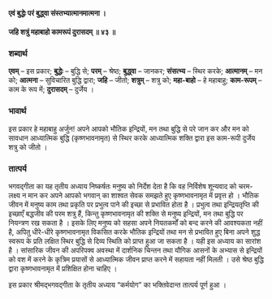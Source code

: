 #### एवं बुद्धेः परं बुद्ध्वा संस्तभ्यात्मानमात्मना ।
#### जहि शत्रुं महाबाहो कामरूपं दुरासदम् ॥ ४३ ॥

### शब्दार्थ

**एवम्** – इस प्रकार; **बुद्धेः** – बुद्धि से; **परम्** – श्रेष्ठ; **बुद्ध्वा** – जानकर; **संसत्भ्य** – स्थिर करके; **आत्मानम्** – मन को; **आत्मना** – सुविचारित बुद्धि द्वारा; **जहि** – जीतो; **शत्रुम्** – शत्रु को; **महा-बाहो** – हे महाबाहु; **काम-रूपम्** – काम के रूप में; **दुरासदम्** – दुर्जेय ।

### भावार्थ

इस प्रकार हे महाबाहु अर्जुन! अपने आपको भौतिक इन्द्रियों, मन तथा बुद्धि से परे जान कर और मन को सावधान आध्यात्मिक बुद्धि (कृष्णभावनामृत) से स्थिर करके आध्यात्मिक शक्ति द्वारा इस काम-रूपी दुर्जेय शत्रु को जीतो ।

### तात्पर्य

भगवद्गीता का यह तृतीय अध्याय निष्कर्षतः मनुष्य को निर्देश देता है कि वह निर्विशेष शून्यवाद को चरम-लक्ष्य न मान कर अपने आपको भगवान् का शाश्वत सेवक समझते हुए कृष्णभावनामृत में प्रवृत्त हो । भौतिक जीवन में मनुष्य काम तथा प्रकृति पर प्रभुत्व पाने की इच्छा से प्रभावित होता है । प्रभुत्व तथा इन्द्रियतृप्ति की इच्छाएँ बद्धजीव की परम शत्रु हैं, किन्तु कृष्णभावनामृत की शक्ति से मनुष्य इन्द्रियों, मन तथा बुद्धि पर नियन्त्रण रख सकता है । इसके लिए मनुष्य को सहसा अपने नियतकर्मों को बन्द करने की आवश्यकता नहीं है, अपितु धीरे-धीरे कृष्णभावनामृत विकसित करके भौतिक इन्द्रियों तथा मन से प्रभावित हुए बिना अपने शुद्ध स्वरूप के प्रति लक्षित स्थिर बुद्धि से दिव्य स्थिति को प्राप्त हुआ जा सकता है । यही इस अध्याय का सारांश है । सांसारिक जीवन की अपरिपक्व अवस्था में दार्शनिक चिन्तन तथा यौगिक आसनों के अभ्यास से इन्द्रियों को वश में करने के कृत्रिम प्रयासों से आध्यात्मिक जीवन प्राप्त करने में सहायता नहीं मिलती । उसे श्रेष्ठ बुद्धि द्वारा कृष्णभावनामृत में प्रशिक्षित होना चाहिए ।

इस प्रकार श्रीमद्भगवद्गीता के तृतीय अध्याय “कर्मयोग” का भक्तिवेदान्त तात्पर्य पूर्ण हुआ ।